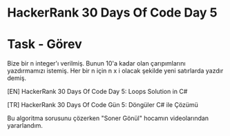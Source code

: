 # HackerRank 30 Days Of Code Day 5

# Task - Görev

Bize bir n integer'ı verilmiş. Bunun 10'a kadar olan çarıpımlarını yazdırmamızı istemiş. Her bir n için n x i olacak şekilde yeni satırlarda yazdır demiş.

[EN] HackerRank 30 Days Of Code Day 5: Loops Solution in C# 

[TR] HackerRank 30 Days Of Code Gün 5: Döngüler C# ile Çözümü

Bu algoritma sorusunu çözerken "Soner Gönül" hocamın videolarından yararlandım.
